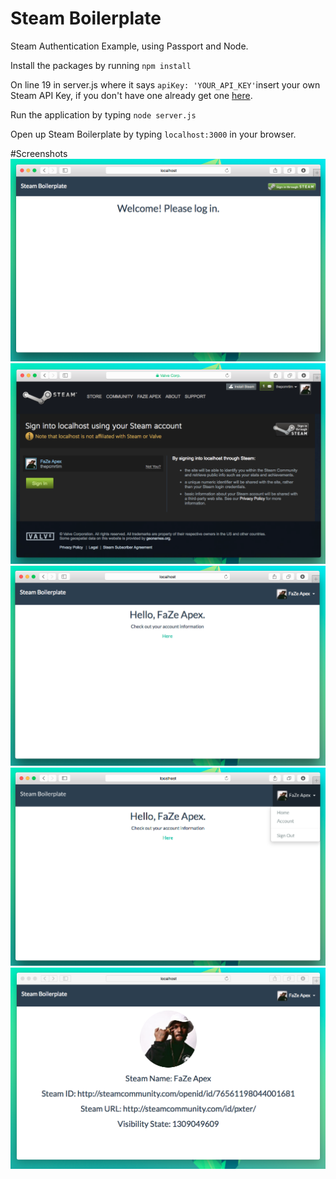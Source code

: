 # Steam Boilerplate
Steam Authentication Example, using Passport and Node.

Install the packages by running
`npm install`

On line 19 in server.js where it says `apiKey: 'YOUR_API_KEY'`insert your own Steam API Key, if you don't have one
already get one <a href="http://steamcommunity.com/dev">here</a>.

Run the application by typing
`node server.js`

Open up Steam Boilerplate by typing `localhost:3000` in your browser.

#Screenshots
<img src="screenshots/S1.png"></img>
<img src="screenshots/S2.png"></img>
<img src="screenshots/S3.png"></img>
<img src="screenshots/S4.png"></img>
<img src="screenshots/S5.png"></img>
